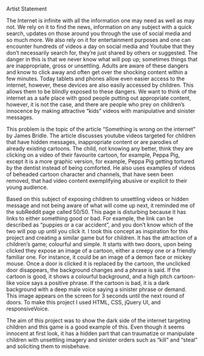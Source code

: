 Artist Statement

The Internet is infinite with all the information one may need as well as may not. We rely on it to find the news, information on any subject with a quick search, updates on those around you through the use of social media and so much more. We also rely on it for entertainment purposes and one can encounter hundreds of videos a day on social media and Youtube that they don’t necessarily search for, they’re just shared by others or suggested. The danger in this is that we never know what will pop up; sometimes things that are inappropriate, gross or unsettling. Adults are aware of these dangers and know to click away and often get over the shocking content within a few minutes. Today tablets and phones allow even easier access to the internet, however, these devices are also easily accessed by children. This allows them to be blindly exposed to these dangers. We want to think of the internet as a safe place with good people putting out appropriate content, however, it is not the case, and there are people who prey on children’s innocence by making attractive “kids” videos with manipulative and sinister messages. 

This problem is the topic of the article “Something is wrong on the internet” by James Bridle. The article discusses youtube videos targeted for children that have hidden messages, inappropriate content or are parodies of already existing cartoons. The child, not knowing any better, think they are clicking on a video of their favourite cartoon, for example, Peppa Pig, except it is a more graphic version, for example, Peppa Pig getting tortured by the dentist instead of being comforted. He also uses examples of videos of beheaded cartoon character and channels, that have seen been removed, that had video content exemplifying abusive or explicit to their young audience.

Based on this subject of exposing children to unsettling videos or hidden message and not being aware of what will come up next, it reminded me of the subReddit page called 50/50. This page is disturbing because it has links to either something good or bad. For example, the link can be described as “puppies or a car accident”, and you don’t know which of the two will pop up until you click it. I took this concept as inspiration for this project and creating a similar game but for children. It has the attraction of a children’s game; colourful and simple. It starts with two doors, upon being clicked they expose an image of a cartoon, either a creepy one or a friendly familiar one. For instance, it could be an image of a demon face or mickey mouse. Once a door is clicked it is replaced by the cartoon, the unclicked door disappears, the background changes and a phrase is said. If the cartoon is good, it shows a colourful background, and a high pitch cartoon-like voice says a positive phrase. If the cartoon is bad, it is a dark background with a deep male voice saying a sinister phrase or demand. This image appears on the screen for 3 seconds until the next round of doors. To make this project I used HTML, CSS, jQuery UI, and responsiveVoice.

The aim of this project was to show the dark side of the internet targeting children and this game is a good example of this. Even though it seems innocent at first look, it has a hidden part that can traumatize or manipulate children with unsettling imagery and sinister orders such as “kill” and “steal” and soliciting them to misbehave.

